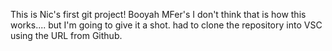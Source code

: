 This is Nic's first git project! 
Booyah MFer's
I don't think that is how this works....
but I'm going to give it a shot.
had to clone the repository into VSC using the URL from Github.